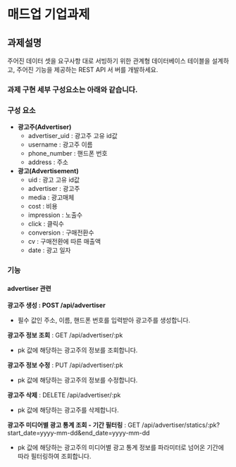 # 매드업 기업과제

## 과제설명
주어진 데이터 셋을 요구사항 대로 서빙하기 위한 관계형 데이터베이스 테이블을 설계하고, 주어진 기능을 제공하는 REST API 서
버를 개발하세요.


### 과제 구현 세부 구성요소는 아래와 같습니다.

### 구성 요소
- **광고주(Advertiser)**
  - advertiser_uid : 광고주 고유 id값
  - username : 광고주 이름
  - phone_number : 핸드폰 번호
  - address : 주소
- **광고(Advertisement)**
  - uid : 광고 고유 id값
  - advertiser : 광고주
  - media : 광고매체
  - cost : 비용
  - impression : 노출수
  - click : 클릭수
  - conversion : 구매전환수
  - cv : 구매전환에 따른 매출액
  - date : 광고 일자

### 기능
#### advertiser 관련
**광고주 생성 : POST /api/advertiser**
- 필수 값인 주소, 이름, 핸드폰 번호를 입력받아 광고주를 생성합니다.

**광고주 정보 조회** : GET /api/advertiser/:pk
- pk 값에 해당하는 광고주의 정보를 조회합니다.

**광고주 정보 수정** : PUT /api/advertiser/:pk
- pk 값에 해당하는 광고주의 정보를 수정합니다.

**광고주 삭제** : DELETE /api/advertiser/:pk
- pk 값에 해당하는 광고주를 삭제합니다.

**광고주 미디어별 광고 통계 조회 - 기간 필터링** : GET /api/advertiser/statics/:pk?start_date=yyyy-mm-dd&end_date=yyyy-mm-dd
- pk 값에 해당하는 광고주의 미디어별 광고 통계 정보를 파라미터로 넘어온 기간에 따라 필터링하여 조회합니다.
